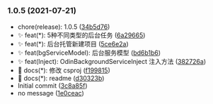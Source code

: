 ## <small>1.0.5 (2021-07-21)</small>

* chore(release): 1.0.5 ([34b5d76](https://github.com/odinsam/OdinPlugs.OdinHostedService/commit/34b5d76))
* ✨ feat(*): 5种不同类型的后台任务 ([6a29665](https://github.com/odinsam/OdinPlugs.OdinHostedService/commit/6a29665))
* ✨ feat(*): 后台托管新建项目 ([5ce6e2a](https://github.com/odinsam/OdinPlugs.OdinHostedService/commit/5ce6e2a))
* ✨ feat(bgServiceModel): 后台服务模型 ([bd6b1b6](https://github.com/odinsam/OdinPlugs.OdinHostedService/commit/bd6b1b6))
* ✨ feat(Inject): OdinBackgroundServiceInject 注入方法 ([382726a](https://github.com/odinsam/OdinPlugs.OdinHostedService/commit/382726a))
* 📃 docs(*): 修改 csproj ([f199815](https://github.com/odinsam/OdinPlugs.OdinHostedService/commit/f199815))
* 📃 docs(*): readme ([d30323b](https://github.com/odinsam/OdinPlugs.OdinHostedService/commit/d30323b))
* Initial commit ([3c8a85f](https://github.com/odinsam/OdinPlugs.OdinHostedService/commit/3c8a85f))
* no message ([1e0ceac](https://github.com/odinsam/OdinPlugs.OdinHostedService/commit/1e0ceac))




